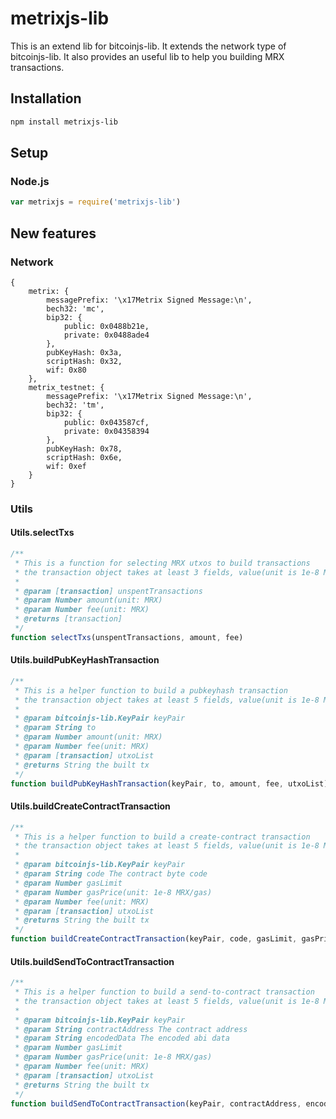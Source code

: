# metrixjs-lib
This is an extend lib for bitcoinjs-lib.
It extends the network type of bitcoinjs-lib.
It also provides an useful lib to help you building MRX transactions.

## Installation
``` bash
npm install metrixjs-lib
```

## Setup
### Node.js
``` javascript
var metrixjs = require('metrixjs-lib')
```

## New features
### Network
```
{
    metrix: {
        messagePrefix: '\x17Metrix Signed Message:\n',
        bech32: 'mc',
        bip32: {
            public: 0x0488b21e,
            private: 0x0488ade4
        },
        pubKeyHash: 0x3a,
        scriptHash: 0x32,
        wif: 0x80
    },
    metrix_testnet: {
        messagePrefix: '\x17Metrix Signed Message:\n',
        bech32: 'tm',
        bip32: {
            public: 0x043587cf,
            private: 0x04358394
        },
        pubKeyHash: 0x78,
        scriptHash: 0x6e,
        wif: 0xef
    }
}

```

### Utils
#### Utils.selectTxs
```javascript
/**
 * This is a function for selecting MRX utxos to build transactions
 * the transaction object takes at least 3 fields, value(unit is 1e-8 MRX) , confirmations and isStake
 *
 * @param [transaction] unspentTransactions
 * @param Number amount(unit: MRX)
 * @param Number fee(unit: MRX)
 * @returns [transaction]
 */
function selectTxs(unspentTransactions, amount, fee)
```
#### Utils.buildPubKeyHashTransaction
```javascript
/**
 * This is a helper function to build a pubkeyhash transaction
 * the transaction object takes at least 5 fields, value(unit is 1e-8 MRX), confirmations, isStake, hash and pos
 *
 * @param bitcoinjs-lib.KeyPair keyPair
 * @param String to
 * @param Number amount(unit: MRX)
 * @param Number fee(unit: MRX)
 * @param [transaction] utxoList
 * @returns String the built tx
 */
function buildPubKeyHashTransaction(keyPair, to, amount, fee, utxoList)
```
#### Utils.buildCreateContractTransaction
```javascript
/**
 * This is a helper function to build a create-contract transaction
 * the transaction object takes at least 5 fields, value(unit is 1e-8 MRX), confirmations, isStake, hash and pos
 *
 * @param bitcoinjs-lib.KeyPair keyPair
 * @param String code The contract byte code
 * @param Number gasLimit
 * @param Number gasPrice(unit: 1e-8 MRX/gas)
 * @param Number fee(unit: MRX)
 * @param [transaction] utxoList
 * @returns String the built tx
 */
function buildCreateContractTransaction(keyPair, code, gasLimit, gasPrice, fee, utxoList)
```
#### Utils.buildSendToContractTransaction
```javascript
/**
 * This is a helper function to build a send-to-contract transaction
 * the transaction object takes at least 5 fields, value(unit is 1e-8 MRX), confirmations, isStake, hash and pos
 *
 * @param bitcoinjs-lib.KeyPair keyPair
 * @param String contractAddress The contract address
 * @param String encodedData The encoded abi data
 * @param Number gasLimit
 * @param Number gasPrice(unit: 1e-8 MRX/gas)
 * @param Number fee(unit: MRX)
 * @param [transaction] utxoList
 * @returns String the built tx
 */
function buildSendToContractTransaction(keyPair, contractAddress, encodedData, gasLimit, gasPrice, fee, utxoList)
```
